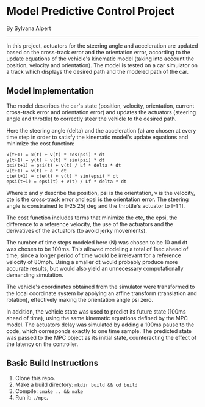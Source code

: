 # Model Predictive Control Project
By Sylvana Alpert

---
In this project, actuators for the steering angle and acceleration are updated based on the cross-track error and the orientation error, according to the update equations of the vehicle's kinematic model (taking into account the position, velocity and orientation). The model is tested on a car simulator on a track which displays the desired path and the modeled path of the car.

## Model Implementation

The model describes the car's state (position, velocity, orientation, current cross-track error and orientation error) and updates the actuators (steering angle and throttle) to correctly steer the vehicle to the desired path.

Here the steering angle (delta) and the acceleration (a) are chosen at every time step in order to satisfy the kinematic model's update equations and minimize the cost function:

```
x(t+1) = x(t) + v(t) * cos(psi) * dt
y(t+1) = y(t) + v(t) * sin(psi) * dt
psi(t+1) = psi(t) + v(t) / Lf * delta * dt
v(t+1) = v(t) + a * dt
cte(t+1) = cte(t) + v(t) * sin(epsi) * dt
epsi(t+1) = epsi(t) + v(t) / Lf * delta * dt
```
Where x and y describe the position, psi is the orientation, v is the velocity, cte is the cross-track error and epsi is the orientation error.
The steering angle is constrained to [-25 25] deg and the throttle's actuator to [-1 1].

The cost function includes terms that minimize the cte, the epsi, the difference to a reference velocity, the use of the actuators and the derivatives of the actuators (to avoid jerky movements).

The number of time steps modeled here (N) was chosen to be 10 and dt was chosen to be 100ms. This allowed modeling a total of 1sec ahead of time, since a longer period of time would be irrelevant for a reference velocity of 80mph. Using a smaller dt would probably produce more accurate results, but would also yield an unnecessary computationally demanding simulation.

The vehicle's coordinates obtained from the simulator were transformed to the local coordinate system by applying an affine transform (translation and rotation), effectively making the orientation angle psi zero.

In addition, the vehicle state was used to predict its future state (100ms ahead of time), using the same kinematic equations defined by the MPC model. The actuators delay was simulated by adding a 100ms pause to the code, which corresponds exactly to one time sample. The predicted state was passed to the MPC object as its initial state, counteracting the effect of the latency on the controller. 

## Basic Build Instructions

1. Clone this repo.
2. Make a build directory: `mkdir build && cd build`
3. Compile: `cmake .. && make`
4. Run it: `./mpc`.
